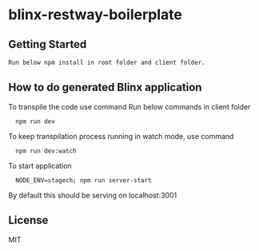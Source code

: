 # blinx-restway-boilerplate

## Getting Started

```bash
Run below npm install in root folder and client folder.
```

## How to do generated Blinx application
To transpile the code use command
Run below commands in client folder
```
  npm run dev
```

To keep transpilation process running in watch mode, use command
```
  npm run dev:watch
```

To start application
```
  NODE_ENV=stagech; npm run server-start
```
By default this should be serving on localhost:3001

## License

MIT
